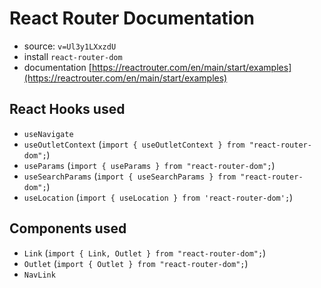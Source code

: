 # React Router Documentation

- source: `v=Ul3y1LXxzdU`
- install `react-router-dom`
- documentation [https://reactrouter.com/en/main/start/examples](https://reactrouter.com/en/main/start/examples)

## React Hooks used

- `useNavigate`
- `useOutletContext` (`import { useOutletContext } from "react-router-dom";`)
- `useParams` (`import { useParams } from "react-router-dom";`)
- `useSearchParams` (`import { useSearchParams } from "react-router-dom";`)
- `useLocation` (`import { useLocation } from 'react-router-dom';`)

## Components used 

- `Link` (`import { Link, Outlet } from "react-router-dom";`)
- `Outlet` (`import { Outlet } from "react-router-dom";`)
- `NavLink`

